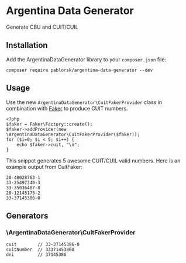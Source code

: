 # Argentina Data Generator

Generate CBU and CUIT/CUIL

## Installation

Add the ArgentinaDataGenerator library to your `composer.json` file:

    composer require pablorsk/argentina-data-generator --dev

## Usage

Use the new `ArgentinaDataGenerator\CuitFakerProvider` class in combination with [Faker](https://github.com/fzaninotto/Faker) to produce CUIT numbers.

    <?php
    $faker = Faker\Factory::create();
    $faker->addProvider(new \ArgentinaDataGenerator\CuitFakerProvider($faker));
    for ($i=0; $i < 5; $i++) {
        echo $faker->cuit, "\n";
    }
    
This snippet generates 5 awesome CUIT/CUIL valid numbers. Here is an example output from CuitFaker:

    20-48028763-1
    33-25497340-3
    33-35036407-8
    20-12145175-2
    33-37145386-0
    
## Generators

### \ArgentinaDataGenerator\CuitFakerProvider

    cuit        // 33-37145386-0
    cuitNumber  // 33371453860
    dni         // 37145386
